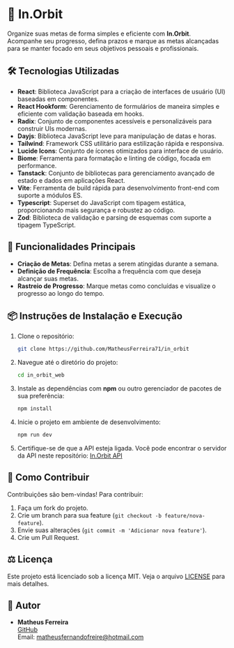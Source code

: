 # 🚀 In.Orbit

Organize suas metas de forma simples e eficiente com **In.Orbit**. Acompanhe seu progresso, defina prazos e marque as metas alcançadas para se manter focado em seus objetivos pessoais e profissionais.

## 🛠️ Tecnologias Utilizadas

- **React**: Biblioteca JavaScript para a criação de interfaces de usuário (UI) baseadas em componentes.
- **React Hookform**: Gerenciamento de formulários de maneira simples e eficiente com validação baseada em hooks.
- **Radix**: Conjunto de componentes acessíveis e personalizáveis para construir UIs modernas.
- **Dayjs**: Biblioteca JavaScript leve para manipulação de datas e horas.
- **Tailwind**: Framework CSS utilitário para estilização rápida e responsiva.
- **Lucide Icons**: Conjunto de ícones otimizados para interface de usuário.
- **Biome**: Ferramenta para formatação e linting de código, focada em performance.
- **Tanstack**: Conjunto de bibliotecas para gerenciamento avançado de estado e dados em aplicações React.
- **Vite**: Ferramenta de build rápida para desenvolvimento front-end com suporte a módulos ES.
- **Typescript**: Superset do JavaScript com tipagem estática, proporcionando mais segurança e robustez ao código.
- **Zod**: Biblioteca de validação e parsing de esquemas com suporte a tipagem TypeScript.

## 🎯 Funcionalidades Principais

- **Criação de Metas**: Defina metas a serem atingidas durante a semana.
- **Definição de Frequência**: Escolha a frequência com que deseja alcançar suas metas.
- **Rastreio de Progresso**: Marque metas como concluídas e visualize o progresso ao longo do tempo.

## 📦 Instruções de Instalação e Execução

1. Clone o repositório:

   ```bash
   git clone https://github.com/MatheusFerreira71/in_orbit

2. Navegue até o diretório do projeto:

   ```bash
   cd in_orbit_web

3. Instale as dependências com **npm** ou outro gerenciador de pacotes de sua preferência:

   ```bash
   npm install

4. Inicie o projeto em ambiente de desenvolvimento:

   ```bash
   npm run dev

5. Certifique-se de que a API esteja ligada. Você pode encontrar o servidor da API neste repositório:
[In.Orbit API](https://github.com/MatheusFerreira71/in_orbit_server)

## 🤝 Como Contribuir

Contribuições são bem-vindas! Para contribuir:

1. Faça um fork do projeto.
2. Crie um branch para sua feature (`git checkout -b feature/nova-feature`).
3. Envie suas alterações (`git commit -m 'Adicionar nova feature'`).
4. Crie um Pull Request.

## ⚖️ Licença

Este projeto está licenciado sob a licença MIT. Veja o arquivo [LICENSE](./LICENSE) para mais detalhes.

## 👤 Autor

- **Matheus Ferreira**  
  [GitHub](https://github.com/MatheusFerreira71)  
  Email: [matheusfernandofreire@hotmail.com](mailto:matheusfernandofreire@hotmail.com)

   
